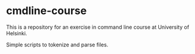# cmdline-course

This is a repository for an exercise in command line course at University of Helsinki.

Simple scripts to tokenize and parse files.
